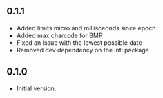## 0.1.1

- Added limits micro and millisceonds since epoch
- Added max charcode for BMP
- Fixed an issue with the lowest possible date
- Removed dev dependency on the intl package

## 0.1.0

- Initial version.
